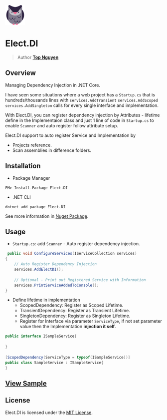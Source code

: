 ﻿![Logo](../../../Logo.png)
# Elect.DI
> Author [**Top Nguyen**](http://topnguyen.net)

## Overview

Managing Dependency Injection in .NET Core.

I have seen some situations where a web project has a `Startup.cs` that is hundreds/thousands lines with `services.AddTransient` `services.AddScoped` `services.AddSingleton` calls for every single interface and implementation.

With Elect.DI, you can register dependency injection by Attributes - lifetime define in the Implementaion class and just 1 line of code in `Startup.cs` to enable `Scanner` and auto register follow attribute setup.

Elect.DI support to auto register Service and Implementation by
- Projects reference.
- Scan assemblies in difference folders.

## Installation
- Package Manager
```
PM> Install-Package Elect.DI
```
- .NET CLI
```
dotnet add package Elect.DI
```

See more information in [Nuget Package](https://www.nuget.org/packages/Elect.DI/).

## Usage

- `Startup.cs`: add `Scanner` - Auto register dependency injection.
```csharp
 public void ConfigureServices(IServiceCollection services)
{
    // Auto Register Dependency Injection
    services.AddElectDI();

    // Optional - Print out Registered Service with Information
    services.PrintServiceAddedToConsole();
}
```

- Define lifetime in implementation
  + ScopedDependency: Register as Scoped Lifetime.
  + TransientDependency: Register as Transient Lifetime.
  + SingletonDependency: Register as Singleton Lifetime.
  + Register for Interface via parameter `ServiceType`, if not set parameter value then the Implementation **injection it self**.
 
```csharp
public interface ISampleService{

}

[ScopedDependency(ServiceType = typeof(ISampleService))]
public class SampleService : ISampleService{
}
```

## [View Sample](../../../samples/DI/Elect.Sample.DI/README.md)

## License
Elect.DI is licensed under the [MIT License](../../../LICENSE).